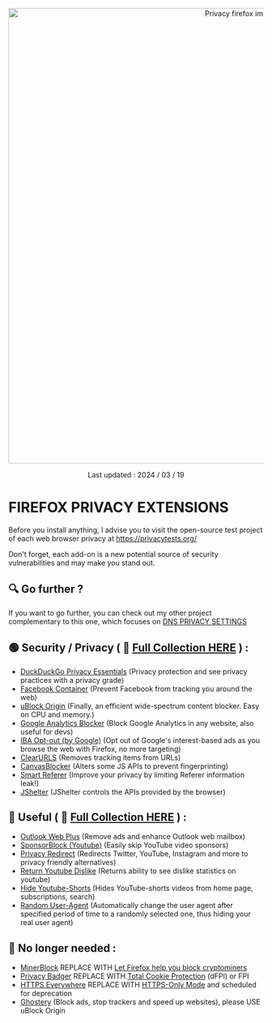 <p align="center">
  <img src="https://github.com/rztprog/Firefox-privacy-extentions/assets/45171753/33e6b0f2-7cff-45a2-a054-8efb1b9e476a" alt="Privacy firefox image" width="900"/>
</p>
<p align="center">Last updated : 2024 / 03 / 19</p>

# FIREFOX PRIVACY EXTENSIONS

Before you install anything, I advise you to visit the open-source test project of each web browser privacy at https://privacytests.org/

Don't forget, each add-on is a new potential source of security vulnerabilities and may make you stand out.

## 🔍 Go further ?

If you want to go further, you can check out my other project complementary to this one, which focuses on [DNS PRIVACY SETTINGS](https://github.com/rztprog/Dns-privacy-settings)

## 🟢 Security / Privacy ( 🧩 [Full Collection HERE](https://addons.mozilla.org/fr/firefox/collections/17444166/privacy-extensions/) ) :
  

- [DuckDuckGo Privacy Essentials](https://addons.mozilla.org/en-US/firefox/addon/duckduckgo-for-firefox/) (Privacy protection and see privacy practices with a privacy grade)
- [Facebook Container](https://addons.mozilla.org/en-US/firefox/addon/facebook-container/) (Prevent Facebook from tracking you around the web)
- [uBlock Origin](https://addons.mozilla.org/fr/firefox/addon/ublock-origin) (Finally, an efficient wide-spectrum content blocker. Easy on CPU and memory.)
- [Google Analytics Blocker](https://addons.mozilla.org/en-US/firefox/addon/google-analytics-blocker) (Block Google Analytics in any website, also useful for devs)
- [IBA Opt-out (by Google)](https://addons.mozilla.org/en-US/firefox/addon/interest-advertising-opt-out) (Opt out of Google's interest-based ads as you browse the web with Firefox, no more targeting)
- [ClearURLS](https://addons.mozilla.org/fr/firefox/addon/clearurls/) (Removes tracking items from URLs)
- [CanvasBlocker](https://addons.mozilla.org/fr/firefox/addon/canvasblocker/) (Alters some JS APIs to prevent fingerprinting)
- [Smart Referer](https://addons.mozilla.org/fr/firefox/addon/smart-referer/) (Improve your privacy by limiting Referer information leak!)
- [JShelter](https://addons.mozilla.org/fr/firefox/addon/javascript-restrictor/) (JShelter controls the APIs provided by the browser)

## 🔵 Useful ( 🧩 [Full Collection HERE](https://addons.mozilla.org/fr/firefox/collections/17444166/Useful-extensions) ) :

- [Outlook Web Plus](https://addons.mozilla.org/fr/firefox/addon/outlook-web-plus/) (Remove ads and enhance Outlook web mailbox)
- [SponsorBlock (Youtube)](https://addons.mozilla.org/en-US/firefox/addon/sponsorblock/) (Easily skip YouTube video sponsors)
- [Privacy Redirect](https://addons.mozilla.org/en-US/firefox/addon/privacy-redirect/) (Redirects Twitter, YouTube, Instagram and more to privacy friendly alternatives)
- [Return Youtube Dislike](https://addons.mozilla.org/en-US/firefox/addon/return-youtube-dislikes/) (Returns ability to see dislike statistics on youtube)
- [Hide Youtube-Shorts](https://addons.mozilla.org/en-US/firefox/addon/hide-youtube-shorts/) (Hides YouTube-shorts videos from home page, subscriptions, search)
- [Random User-Agent](https://addons.mozilla.org/en-US/firefox/addon/random_user-agent) (Automatically change the user agent after specified period of time to a randomly selected one, thus hiding your real user agent)

## 🔴 No longer needed :
- [MinerBlock](https://addons.mozilla.org/en-US/firefox/addon/minerblock-origin) REPLACE WITH [Let Firefox help you block cryptominers](https://blog.mozilla.org/en/products/firefox/block-cryptominers-with-firefox/)
- [Privacy Badger](https://addons.mozilla.org/en-US/firefox/addon/privacy-badger17/) REPLACE WITH [Total Cookie Protection](https://blog.mozilla.org/security/2021/02/23/total-cookie-protection/) (dFPI) or FPI
- [HTTPS Everywhere](https://addons.mozilla.org/en-US/firefox/addon/https-everywhere) REPLACE WITH [HTTPS-Only Mode](https://blog.mozilla.org/security/2020/11/17/firefox-83-introduces-https-only-mode/) and scheduled for deprecation
- [Ghostery](https://addons.mozilla.org/en-US/firefox/addon/ghostery/?utm_source=addons.mozilla.org) (Block ads, stop trackers and speed up websites), please USE uBlock Origin
